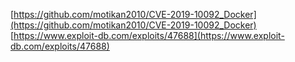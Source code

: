 [https://github.com/motikan2010/CVE-2019-10092_Docker](https://github.com/motikan2010/CVE-2019-10092_Docker)
[https://www.exploit-db.com/exploits/47688](https://www.exploit-db.com/exploits/47688)

